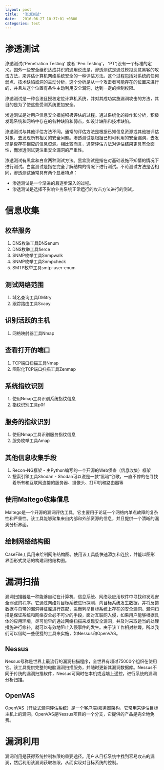 ```yaml
---
layout: post
title:  "渗透测试"
date:   2016-06-27 10:37:01 +0800
categories: test
---
```


# 渗透测试

渗透测试('Penetration Testing' 或者 'Pen Testing'， 'PT')没有一个标准的定义。国外一些安全组织达成共识的通用说法是，渗透测试是通过模拟恶意黑客的攻击方法，来评估计算机网络系统安全的一种评估方法。这个过程包括对系统的任何弱点、技术缺陷或洞的主动分析，这个分析是从一个攻击者可能存在的位置来进行的，并且从这个位置有条件主动利用安全漏洞，达到一定的控制权限。

渗透测试是一种合法且授权定位计算机系统，并对其成功实施漏洞攻击的方法，其目的是为了使这些受测系统更加安全。

渗透测试是对用户信息安全措施积极评估的过程。通过系统化的操作和分析，积极发现系统和网络中存在的各种缺陷和弱点，如设计缺陷和技术缺陷。

渗透测试与其他评估方法不同。通常的评估方法是根据已知信息资源或其他被评估对象，去发现所有相关的安全问题。渗透测试是根据已知可利用的安全漏洞，去发现是否存在相应的信息资源。相比较而言，通常评估方法对评估结果更具有全面性，而渗透测试更注重安全漏洞的严重性。

渗透测试有黑盒和白盒两种测试方法。黑盒测试是指在对基础设施不知情的情况下进行测试。白盒测试是指在完全了解结构的情况下进行测试。不论测试方法是否相同，渗透测试通常具有两个显著特点：

- 渗透测试是一个渐进的且逐步深入的过程。
- 渗透测试是选择不影响业务系统正常运行的攻击方法进行的测试。

# 信息收集

## 枚举服务

  1. DNS枚举工具DNSenum
  2. DNS枚举工具fierce
  3. SNMP枚举工具Snmpwalk
  4. SNMP枚举工具Snmpcheck
  5. SMTP枚举工具smtp-user-enum

## 测试网络范围

  1. 域名查询工具DMitry
  2. 跟踪路由工具Scapy

## 识别活跃的主机

  1. 网络映射器工具Nmap

## 查看打开的端口

  1. TCP端口扫描工具Nmap
  2. 图形化TCP端口扫描工具Zenmap

## 系统指纹识别

  1. 使用Nmap工具识别系统指纹信息
  2. 指纹识别工具p0f

## 服务的指纹识别

  1. 使用Nmap工具识别服务指纹信息
  2. 服务枚举工具Amap

## 其他信息收集手段

  1. Recon-NG框架 - 由Python编写的一个开源的Web侦查（信息收集）框架
  2. 搜索引擎工具Shodan - Shodan可以说是一款“黑暗”谷歌，一直不停的在寻找着所有和互联网连接的服务器、摄像头、打印机和路由器等

## 使用Maltego收集信息

  Maltego是一个开源的漏洞评估工具，它主要用于论证一个网络内单点故障的复杂性和严重性。该工具能够聚集来自内部和外部资源的信息，并且提供一个清晰的漏洞分析界面。

## 绘制网络结构图

  CaseFile工具用来绘制网络结构图。使用该工具能快速添加和连接，并能以图形界面形式灵活的构建网络结构图。


# 漏洞扫描

  漏洞扫描器是一种能够自动在计算机、信息系统、网络及应用软件中寻找和发现安全弱点的程序。它通过网络对目标系统进行探测，向目标系统发生数据，并将反馈数据与自带的漏洞特征库进行匹配，进而列举目标系统上存在的安全漏洞。漏洞扫描是保证系统和网络安全必不可少的手段，面对互联网入侵，如果用户能够根据具体的应用环境，尽可能早的通过网络扫描来发现安全漏洞，并及时采取适当的处理措施进行修补，就可以有效地阻止入侵事件的发生。由于该工作相对枯燥，所以我们可以借助一些便捷的工具来实施，如Nessus和OpenVAS。

## Nessus

  Nessus号称是世界上最流行的漏洞扫描程序，全世界有超过75000个组织在使用它。该工具提供完整的电脑漏洞扫描服务，并随时更新其漏洞数据库。Nessus不同于传统的漏洞扫描软件，Nessus可同时在本机或远端上遥控，进行系统的漏洞分析扫描。

## OpenVAS

  OpenVAS（开放式漏洞评估系统）是一个客户端/服务器架构，它常用来评估目标主机上的漏洞。OpenVAS是Nessus项目的一个分支，它提供的产品是完全地免费。


# 漏洞利用

  漏洞利用是获得系统控制权限的重要途径。用户从目标系统中找到容易攻击的漏洞，然后利用该漏洞获取权限，从而实现对目标系统的控制。
